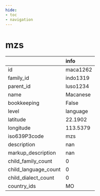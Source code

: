 ```yaml
---
hide:
- toc
- navigation
---
```

# mzs
|                      | info     |
|:---------------------|:---------|
| id                   | maca1262 |
| family_id            | indo1319 |
| parent_id            | luso1234 |
| name                 | Macanese |
| bookkeeping          | False    |
| level                | language |
| latitude             | 22.1902  |
| longitude            | 113.5379 |
| iso639P3code         | mzs      |
| description          | nan      |
| markup_description   | nan      |
| child_family_count   | 0        |
| child_language_count | 0        |
| child_dialect_count  | 0        |
| country_ids          | MO       |